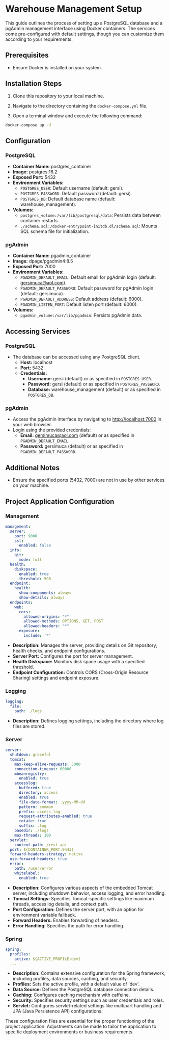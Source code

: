 # Warehouse Management Setup

This guide outlines the process of setting up a PostgreSQL database and a pgAdmin management interface using Docker containers. The services come pre-configured with default settings, though you can customize them according to your requirements.

## Prerequisites

- Ensure Docker is installed on your system.

## Installation Steps

1. Clone this repository to your local machine.

2. Navigate to the directory containing the `docker-compose.yml` file.

3. Open a terminal window and execute the following command:

```bash
docker-compose up -d
```

## Configuration

### PostgreSQL

- **Container Name:** postgres_container
- **Image:** postgres:16.2
- **Exposed Port:** 5432
- **Environment Variables:**
  - `POSTGRES_USER`: Default username (default: gersi).
  - `POSTGRES_PASSWORD`: Default password (default: gersi).
  - `POSTGRES_DB`: Default database name (default: warehouse_management).
- **Volumes:**
  - `postgres_volume:/var/lib/postgresql/data`: Persists data between container restarts.
  - `./schema.sql:/docker-entrypoint-initdb.dl/schema.sql`: Mounts SQL schema file for initialization.

### pgAdmin

- **Container Name:** pgadmin_container
- **Image:** dpage/pgadmin4:8.5
- **Exposed Port:** 7000
- **Environment Variables:**
  - `PGADMIN_DEFAULT_EMAIL`: Default email for pgAdmin login (default: gersimuca@aol.com).
  - `PGADMIN_DEFAULT_PASSWORD`: Default password for pgAdmin login (default: gersimuca).
  - `PGADMIN_DEFAULT_ADDRESS`: Default address (default: 6000).
  - `PGADMIN_LISTEN_PORT`: Default listen port (default: 6000).
- **Volumes:**
  - `pgadmin_volume:/var/lib/pgadmin`: Persists pgAdmin data.

## Accessing Services

### PostgreSQL

- The database can be accessed using any PostgreSQL client.
  - **Host:** localhost
  - **Port:** 5432
  - **Credentials:**
    - **Username:** gersi (default) or as specified in `POSTGRES_USER`.
    - **Password:** gersi (default) or as specified in `POSTGRES_PASSWORD`.
    - **Database:** warehouse_management (default) or as specified in `POSTGRES_DB`.

### pgAdmin

- Access the pgAdmin interface by navigating to [http://localhost:7000](http://localhost:7000) in your web browser.
- Login using the provided credentials:
  - **Email:** gersimuca@aol.com (default) or as specified in `PGADMIN_DEFAULT_EMAIL`.
  - **Password:** gersimuca (default) or as specified in `PGADMIN_DEFAULT_PASSWORD`.

## Additional Notes

- Ensure the specified ports (5432, 7000) are not in use by other services on your machine.

## Project Application Configuration

### Management

```yaml
management:
  server:
    port: 9000
    ssl:
      enabled: false
  info:
    git:
      mode: full
  health:
    diskspace:
      enabled: true
      threshold: 5GB
  endpoint:
    health:
      show-components: always
      show-details: always
  endpoints:
    web:
      cors:
        allowed-origins: "*"
        allowed-methods: OPTIONS, GET, POST
        allowed-headers: "*"
      exposure:
        include: '*'
```

- **Description:** Manages the server, providing details on Git repository, health checks, and endpoint configurations.
- **Server Port:** Configures the port for server management.
- **Health Diskspace:** Monitors disk space usage with a specified threshold.
- **Endpoint Configuration:** Controls CORS (Cross-Origin Resource Sharing) settings and endpoint exposure.

### Logging

```yaml
logging:
  file:
    path: ./logs
```

- **Description:** Defines logging settings, including the directory where log files are stored.

### Server

```yaml
server:
  shutdown: graceful
  tomcat:
    max-keep-alive-requests: 5000
    connection-timeout: 60000
    mbeanregistry:
      enabled: true
    accesslog:
      buffered: true
      directory: access
      enabled: true
      file-date-format: .yyyy-MM-dd
      pattern: common
      prefix: access_log
      request-attributes-enabled: true
      rotate: true
      suffix: .log
    basedir: ./logs
    max-threads: 100
  servlet:
    context-path: /rest-api
  port: ${CONTAINER_PORT:9443}
  forward-headers-strategy: native
  use-forward-headers: true
  error:
    path: /user/error
    whitelabel:
      enabled: true
```

- **Description:** Configures various aspects of the embedded Tomcat server, including shutdown behavior, access logging, and error handling.
- **Tomcat Settings:** Specifies Tomcat-specific settings like maximum threads, access log details, and context path.
- **Port Configuration:** Defines the server port, with an option for environment variable fallback.
- **Forward Headers:** Enables forwarding of headers.
- **Error Handling:** Specifies the path for error handling.

### Spring

```yaml
spring:
  profiles:
    active: ${ACTIVE_PROFILE:dev}
  ...
```

- **Description:** Contains extensive configuration for the Spring framework, including profiles, data sources, caching, and security.
- **Profiles:** Sets the active profile, with a default value of 'dev'.
- **Data Source:** Defines the PostgreSQL database connection details.
- **Caching:** Configures caching mechanism with caffeine.
- **Security:** Specifies security settings such as user credentials and roles.
- **Servlet:** Configures servlet-related settings like multipart handling and JPA (Java Persistence API) configurations.

These configuration files are essential for the proper functioning of the project application. Adjustments can be made to tailor the application to specific deployment environments or business requirements.
